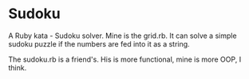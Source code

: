 # Sudoku

A Ruby kata - Sudoku solver. Mine is the grid.rb. It can solve a simple sudoku puzzle if the numbers are fed into it as a string.

The sudoku.rb is a friend's. His is more functional, mine is more OOP, I think.
